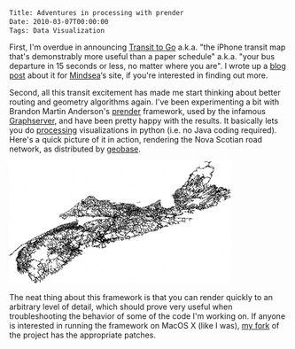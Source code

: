     Title: Adventures in processing with prender
    Date: 2010-03-07T00:00:00
    Tags: Data Visualization

First, I'm overdue in announcing [Transit to Go][1] a.k.a. "the iPhone transit map that's demonstrably more useful than a paper schedule" a.k.a. "your bus departure in 15 seconds or less, no matter where you are". I wrote up a [blog post][2] about it for [Mindsea][3]&#8216;s site, if you're interested in finding out more.

Second, all this transit excitement has made me start thinking about better routing and geometry algorithms again. I've been experimenting a bit with Brandon Martin Anderson's [prender][4] framework, used by the infamous [Graphserver][5], and have been pretty happy with the results. It basically lets you do [processing][6] visualizations in python (i.e. no Java coding required). Here's a quick picture of it in action, rendering the Nova Scotian road network, as distributed by [geobase][7].

<img src="/files/2010/03/nova_scotia.png" alt="Nova Scotia as rendered by prender" title="Nova Scotia as rendered by prender" width="400" height="220" class="alignnone size-full wp-image-95" />

The neat thing about this framework is that you can render quickly to an arbitrary level of detail, which should prove very useful when troubleshooting the behavior of some of the code I'm working on. If anyone is interested in running the framework on MacOS X (like I was), [my fork][8] of the project has the appropriate patches.

[1]: http://transittogo.mindsea.ca/
[2]: http://www.mindsea.com/blog/2010/03/transit-to-go-pulling-out-all-the-stops/
[3]: http://www.mindsea.com
[4]: http://github.com/bmander/prender
[5]: http://bmander.github.com/graphserver/
[6]: http://processing.org
[7]: http://geobase.ca
[8]: http://github.com/wlach/prender
